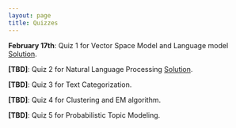```yaml
---
layout: page
title: Quizzes
---
```


**February 17th**: Quiz 1 for Vector Space Model and Language model [Solution]({{site.baseurl}}/docs/quizzes/quiz1-solution.pdf). 

**[TBD]**: Quiz 2 for Natural Language Processing [Solution]({{site.baseurl}}/docs/quizzes/quiz2-solution.pdf). 

**[TBD]**: Quiz 3 for Text Categorization. 

**[TBD]**: Quiz 4 for Clustering and EM algorithm.

**[TBD]**: Quiz 5 for Probabilistic Topic Modeling.